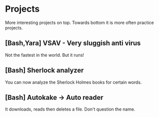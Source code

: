 # Projects
More interesting projects on top. Towards bottom it is more often practice projects.
## [Bash,Yara] VSAV - Very sluggish anti virus
Not the fastest in the world. But it runs!
## [Bash] Sherlock analyzer
You can now analyze the Sherlock Holmes books for certain words.
## [Bash] Autokake -> Auto reader
It downloads, reads then deletes a file. Don't question the name.
